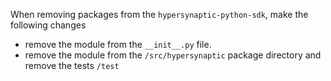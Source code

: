 When removing packages from the `hypersynaptic-python-sdk`, make the following changes

- remove the module from the `__init__.py` file.
- remove the module from the `/src/hypersynaptic` package directory and remove the tests `/test`
